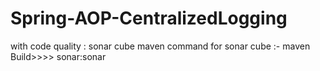 # Spring-AOP-CentralizedLogging
with code quality : sonar cube
maven command for sonar cube :- maven Build>>>> sonar:sonar
